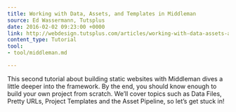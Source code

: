 ```yaml
---
title: Working with Data, Assets, and Templates in Middleman
source: Ed Wassermann, Tutsplus
date: 2016-02-02 09:23:00 +0000
link: http://webdesign.tutsplus.com/articles/working-with-data-assets-and-templates-in-middleman--cms-25333
content_type: Tutorial
tool:
- tool/middleman.md

---
```

This second tutorial about building static websites with Middleman dives a little deeper into the framework. By the end, you should know enough to build your own project from scratch. We’ll cover topics such as Data Files, Pretty URLs, Project Templates and the Asset Pipeline, so let’s get stuck in!





